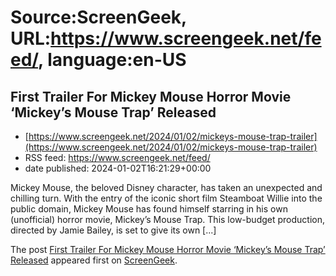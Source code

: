 # Source:ScreenGeek, URL:https://www.screengeek.net/feed/, language:en-US

## First Trailer For Mickey Mouse Horror Movie ‘Mickey’s Mouse Trap’ Released
 - [https://www.screengeek.net/2024/01/02/mickeys-mouse-trap-trailer](https://www.screengeek.net/2024/01/02/mickeys-mouse-trap-trailer)
 - RSS feed: https://www.screengeek.net/feed/
 - date published: 2024-01-02T16:21:29+00:00

<p>Mickey Mouse, the beloved Disney character, has taken an unexpected and chilling turn. With the entry of the iconic short film Steamboat Willie into the public domain, Mickey Mouse has found himself starring in his own (unofficial) horror movie, Mickey&#8217;s Mouse Trap. This low-budget production, directed by Jamie Bailey, is set to give its own [...]</p>
<p>The post <a href="https://www.screengeek.net/2024/01/02/mickeys-mouse-trap-trailer/">First Trailer For Mickey Mouse Horror Movie &#8216;Mickey&#8217;s Mouse Trap&#8217; Released</a> appeared first on <a href="https://www.screengeek.net">ScreenGeek</a>.</p>

